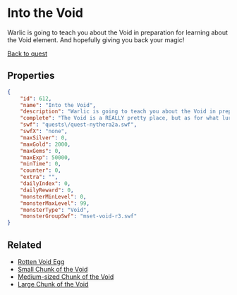 # Into the Void

Warlic is going to teach you about the Void in preparation for learning about the Void element.  And hopefully giving you back your magic!

[Back to quest](../quests.md)

## Properties

```json
{
    "id": 612,
    "name": "Into the Void",
    "description": "Warlic is going to teach you about the Void in preparation for learning about the Void element.  And hopefully giving you back your magic!",
    "complete": "The Void is a REALLY pretty place, but as for what lurks inside it... ew. Creepy!",
    "swf": "quests\/quest-nythera2a.swf",
    "swfX": "none",
    "maxSilver": 0,
    "maxGold": 2000,
    "maxGems": 0,
    "maxExp": 50000,
    "minTime": 0,
    "counter": 0,
    "extra": "",
    "dailyIndex": 0,
    "dailyReward": 0,
    "monsterMinLevel": 0,
    "monsterMaxLevel": 99,
    "monsterType": "Void",
    "monsterGroupSwf": "mset-void-r3.swf"
}
```

## Related

- [Rotten Void Egg](../items/3903-rotten-void-egg.md)
- [Small Chunk of the Void](../items/3904-small-chunk-of-the-void.md)
- [Medium-sized Chunk of the Void](../items/3905-medium-sized-chunk-of-the-void.md)
- [Large Chunk of the Void](../items/3906-large-chunk-of-the-void.md)

